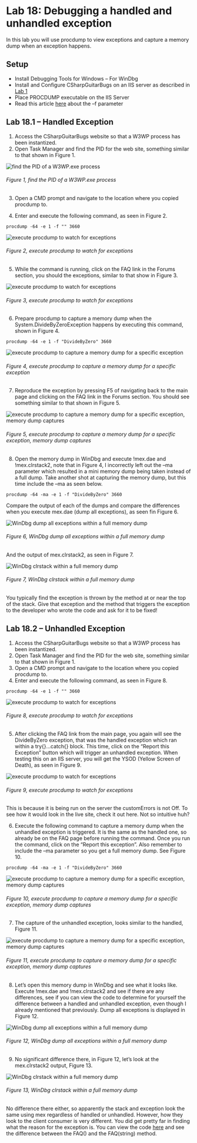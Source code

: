 # Lab 18: Debugging a handled and unhandled exception

In this lab you will use procdump to view exceptions and capture a memory dump when an exception happens.

## Setup

+ Install Debugging Tools for Windows – For WinDbg
+ Install and Configure CSharpGuitarBugs on an IIS server as described in [Lab 1][LINK1]
+ Place PROCDUMP executable on the IIS Server
+ Read this article [here][LINK2] about the –f parameter

## Lab 18.1 – Handled Exception

1. Access the CSharpGuitarBugs website so that a W3WP process has been instantized.
2. Open Task Manager and find the PID for the web site, something similar to that shown in Figure 1.

![find the PID of a W3WP.exe process][FIGURE1]
###### Figure 1, find the PID of a W3WP.exe process

3. Open a CMD prompt and navigate to the location where you copied procdump to.

4. Enter and execute the following command, as seen in Figure 2.

```procdump -64 -e 1 -f "" 3660```

![execute procdump to watch for exceptions][FIGURE2]
###### Figure 2, execute procdump to watch for exceptions

5. While the command is running, click on the FAQ link in the Forums section, you should the exceptions, similar to that show in Figure 3.

![execute procdump to watch for exceptions][FIGURE3]
###### Figure 3, execute procdump to watch for exceptions

6. Prepare procdump to capture a memory dump when the System.DivideByZeroException happens by executing this command, shown in Figure 4.

```procdump -64 -e 1 -f "DivideByZero" 3660```

![execute procdump to capture a memory dump for a specific exception][FIGURE4]
###### Figure 4, execute procdump to capture a memory dump for a specific exception

7. Reproduce the exception by pressing F5 of navigating back to the main page and clicking on the FAQ link in the Forums section.  You should see something similar to that shown in Figure 5.

![execute procdump to capture a memory dump for a specific exception, memory dump captures][FIGURE5]
###### Figure 5, execute procdump to capture a memory dump for a specific exception, memory dump captures

8.  Open the memory dump in WinDbg and execute !mex.dae and !mex.clrstack2, note that in Figure 4, I incorrectly left out the –ma parameter which resulted in a mini memory dump being taken instead of a full dump.  Take another shot at capturing the memory dump, but this time include the –ma as seen below.

```procdump -64 -ma -e 1 -f "DivideByZero" 3660```

Compare the output of each of the dumps and compare the differences when you execute mex.dae (dump all exceptions), as seen fin Figure 6.

![WinDbg dump all exceptions within a full memory dump][FIGURE6]
###### Figure 6, WinDbg dump all exceptions within a full memory dump

And the output of mex.clrstack2, as seen in Figure 7.

![WinDbg clrstack within a full memory dump][FIGURE7]
###### Figure 7, WinDbg clrstack within a full memory dump

You typically find the exception is thrown by the method at or near the top of the stack.  Give that exception and the method that triggers the exception to the developer who wrote the code and ask for it to be fixed!

## Lab 18.2 – Unhandled Exception

1. Access the CSharpGuitarBugs website so that a W3WP process has been instantized.
2. Open Task Manager and find the PID for the web site, something similar to that shown in Figure 1.
3. Open a CMD prompt and navigate to the location where you copied procdump to.
4. Enter and execute the following command, as seen in Figure 8.

```procdump -64 -e 1 -f "" 3660```

![execute procdump to watch for exceptions][FIGURE8]
###### Figure 8, execute procdump to watch for exceptions

5. After clicking the FAQ link from the main page, you again will see the DivideByZero exception, that was the handled exception which ran within a try{}…catch{} block.  This time, click on the “Report this Exception” button which will trigger an unhandled exception.  When testing this on an IIS server, you will get the YSOD (Yellow Screen of Death), as seen in Figure 9.

![execute procdump to watch for exceptions][FIGURE9]
###### Figure 9, execute procdump to watch for exceptions

This is because it is being run on the server the customErrors is not Off.  To see how it would look in the live site, check it out here.  Not so intuitive huh?

6. Execute the following command to capture a memory dump when the unhandled exception is triggered.  It is the same as the handled one, so already be on the FAQ page before running the command.  Once you run the command, click on the “Report this exception”.  Also remember to include the –ma parameter so you get a full memory dump.  See Figure 10.

```procdump -64 -ma -e 1 -f "DivideByZero" 3660```

![execute procdump to capture a memory dump for a specific exception, memory dump captures][FIGURE10]
###### Figure 10, execute procdump to capture a memory dump for a specific exception, memory dump captures

7. The capture of the unhandled exception, looks similar to the handled, Figure 11.

![execute procdump to capture a memory dump for a specific exception, memory dump captures][FIGURE11]
###### Figure 11, execute procdump to capture a memory dump for a specific exception, memory dump captures

8. Let’s open this memory dump in WinDbg and see what it looks like.  Execute !mex.dae and !mex.clrstack2 and see if there are any differences, see if you can view the code to determine for yourself the difference between a handled and unhandled exception, even though I already mentioned that previously.  Dump all exceptions is displayed in Figure 12.

![WinDbg dump all exceptions within a full memory dump][FIGURE12]
###### Figure 12, WinDbg dump all exceptions within a full memory dump

9. No significant difference there, in Figure 12, let’s look at the mex.clrstack2 output, Figure 13.

![WinDbg clrstack within a full memory dump][FIGURE13]
###### Figure 13, WinDbg clrstack within a full memory dump

No difference there either, so apparently the stack and exception look the same using mex regardless of handled or unhandled.  However, how they look to the client consumer is very different.  You did get pretty far in finding what the reason for the exception is.  You can view the code [here][LINK3] and see the difference between the FAQ() and the FAQ(string) method.


[FIGURE1]: ../images/2016/msdn-0847.png "Figure 1, find the PID of a W3WP.exe process"
[FIGURE2]: ../images/2016/msdn-0848.png "Figure 2, execute procdump to watch for exceptions"
[FIGURE3]: ../images/2016/msdn-0849.png "Figure 3, execute procdump to watch for exceptions"
[FIGURE4]: ../images/2016/msdn-0850.png "Figure 4, execute procdump to capture a memory dump for a specific exception"
[FIGURE5]: ../images/2016/msdn-0851.png "Figure 5, execute procdump to capture a memory dump for a specific exception, memory dump captures"
[FIGURE6]: ../images/2016/msdn-0852.png "Figure 6, WinDbg dump all exceptions within a full memory dump"
[FIGURE7]: ../images/2016/msdn-0853.png "Figure 7, WinDbg clrstack within a full memory dump"
[FIGURE8]: ../images/2016/msdn-0854.png "Figure 8, execute procdump to watch for exceptions"
[FIGURE9]: ../images/2016/msdn-0855.png "Figure 9, execute procdump to watch for exceptions"
[FIGURE10]: ../images/2016/msdn-0856.png "Figure 10, execute procdump to capture a memory dump for a specific exception, memory dump captures"
[FIGURE11]: ../images/2016/msdn-0857.png "Figure 11, execute procdump to capture a memory dump for a specific exception, memory dump captures"
[FIGURE12]: ../images/2016/msdn-0858.png "Figure 12, WinDbg dump all exceptions within a full memory dump"
[FIGURE13]: ../images/2016/msdn-0859.png "Figure 13, WinDbg clrstack within a full memory dump"

[LINK1]: 2016-IISLAB-lab-1-install-iis-and-create-a-web-site.md
[LINK2]: ../2012/2012-10-new-procdump-version-5-0-released-using-the-f-parameter.md
[LINK3]: https://github.com/benperk/CSharpGuitarBugs/blob/master/CSharpGuitarBugs/CSharpGuitarBugs/Controllers/ForumsController.cs
